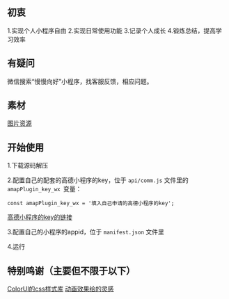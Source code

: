 ## 初衷
1.实现个人小程序自由
2.实现日常使用功能
3.记录个人成长
4.锻炼总结，提高学习效率

## 有疑问
微信搜索“慢慢向好”小程序，找客服反馈，相应问题。

## 素材
[图片资源](https://pixabay.com)
 
## 开始使用
1.下载源码解压

2.配置自己的配套的高德小程序的key，位于 `api/comm.js` 文件里的  `amapPlugin_key_wx `变量：
```
const amapPlugin_key_wx = '填入自己申请的高德小程序的key';
```

[高德小程序的key的链接](https://developer.amap.com/api/wx/guide/create-project/config-project)

3.配置自己的小程序的appid，位于 `manifest.json` 文件里

4.运行

## 特别鸣谢（主要但不限于以下）
[ColorUI的css样式库](https://ext.dcloud.net.cn/plugin?id=239)
[动画效果给的灵感](https://ext.dcloud.net.cn/plugin?id=3685)


